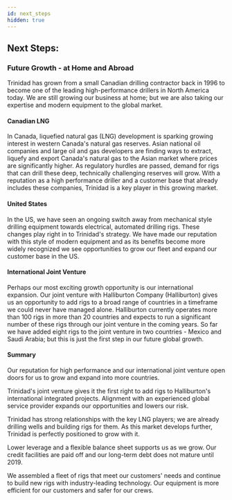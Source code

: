 ```yaml
---
id: next_steps
hidden: true
---
```


## Next Steps:

### Future Growth - at Home and Abroad

Trinidad has grown from a small Canadian drilling contractor back in 1996 to become one of the leading high-performance drillers in North America today. We are still growing our business at home; but we are also taking our expertise and modern equipment to the global market.

#### Canadian LNG

In Canada, liquefied natural gas (LNG) development is sparking growing interest in western Canada's natural gas reserves. Asian national oil companies and large oil and gas developers are finding ways to extract, liquefy and export Canada's natural gas to the Asian market where prices are significantly higher. As regulatory hurdles are passed, demand for rigs that can drill these deep, technically challenging reserves will grow. With a reputation as a high performance driller and a customer base that already includes these companies, Trinidad is a key player in this growing market. 

#### United States

In the US, we have seen an ongoing switch away from mechanical style drilling equipment towards electrical, automated drilling rigs. These changes play right in to Trinidad's strategy. We have made our reputation with this style of modern equipment and as its benefits become more widely recognized we see opportunities to grow our fleet and expand our customer base in the US.

#### International Joint Venture

Perhaps our most exciting growth opportunity is our international expansion. Our joint venture with Halliburton Company (Halliburton) gives us an opportunity to add rigs to a broad range of countries in a timeframe we could never have managed alone. Halliburton currently operates more than 100 rigs in more than 20 countries and expects to run a significant number of these rigs through our joint venture in the coming years. So far we have added eight rigs to the joint venture in two countries - Mexico and Saudi Arabia; but this is just the first step in our future global growth.

#### Summary

Our reputation for high performance and our international joint venture open doors for us to grow and expand into more countries.

Trinidad's joint venture gives it the first right to add rigs to Halliburton's international integrated projects. Alignment with an experienced global service provider expands our opportunities and lowers our risk.

Trinidad has strong relationships with the key LNG players; we are already drilling wells and building rigs for them. As this market develops further, Trinidad is perfectly positioned to grow with it.

Lower leverage and a flexible balance sheet supports us as we grow. Our credit facilities are paid off and our long-term debt does not mature until 2019. 

We assembled a fleet of rigs that meet our customers' needs and continue to build new rigs with industry-leading technology. Our equipment is more efficient for our customers and safer for 
our crews.
